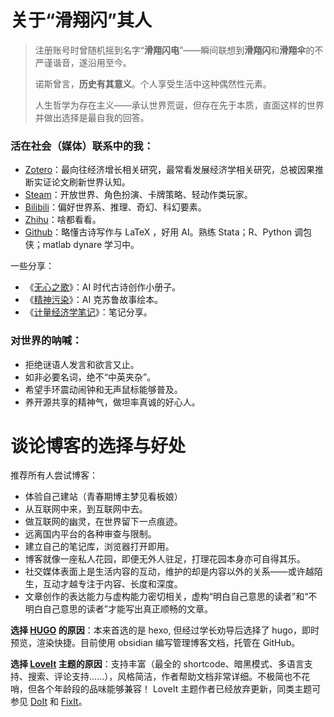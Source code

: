 # 


# 关于“滑翔闪”其人

> 注册账号时曾随机摇到名字“**滑翔闪电**”——瞬间联想到**滑翔闪**和**滑翔伞**的不严谨谐音，遂沿用至今。
> 
> 诺斯曾言，**历史有其意义**。个人享受生活中这种偶然性元素。
> 
> 人生哲学为存在主义——承认世界荒诞，但存在先于本质，直面这样的世界并做出选择是最自我的回答。

### 活在社会（媒体）联系中的我：

- [Zotero](https://www.zotero.org/groups/literature-notes)：最向往经济增长相关研究，最常看发展经济学相关研究，总被因果推断实证论文刷新世界认知。
- [Steam](https://steamcommunity.com/id/flytothemoon2333/)：开放世界、角色扮演、卡牌策略、轻动作类玩家。
- [Bilibili](https://space.bilibili.com/39033282)：偏好世界系、推理、奇幻、科幻要素。
- [Zhihu](https://www.zhihu.com/people/nan-yang-xi-shu)：啥都看看。
- [Github](https://github.com/hzp2333)：略懂古诗写作与 LaTeX ，好用 AI。熟练 Stata；R、Python 调包侠；matlab dynare 学习中。

一些分享：
- 《[无心之歌](https://blog.huaxiangshan.com/%E6%97%A0%E5%BF%83%E4%B9%8B%E6%AD%8C%EF%BC%88%E5%8F%A4%E8%AF%97%E5%88%9B%E4%BD%9C%E6%8C%87%E5%8C%97%EF%BC%89.pdf)》：AI 时代古诗创作小册子。
- 《[精神污染](https://blog.huaxiangshan.com/%E7%B2%BE%E7%A5%9E%E6%B1%A1%E6%9F%93.pdf)》：AI 克苏鲁故事绘本。
- 《[计量经济学笔记](https://blog.huaxiangshan.com/%E8%AE%A1%E9%87%8F%E7%BB%8F%E6%B5%8E%E5%AD%A6%E7%AC%94%E8%AE%B0.pdf)》：笔记分享。


### 对世界的呐喊：

- 拒绝谜语人发言和欲言又止。
- 如非必要名词，绝不“中英夹杂”。
- 希望手环震动闹钟和无声鼠标能够普及。
- 养开源共享的精神气，做坦率真诚的好心人。

# 谈论博客的选择与好处




推荐所有人尝试博客：

- 体验自己建站（青春期博主梦见看板娘）
- 从互联网中来，到互联网中去。
- 做互联网的幽灵，在世界留下一点痕迹。
- 远离国内平台的各种审查与限制。
- 建立自己的笔记库，浏览器打开即用。
- 博客就像一座私人花园，即便无外人驻足，打理花园本身亦可自得其乐。
- 社交媒体表面上是生活内容的互动，维护的却是内容以外的关系——或许越陌生，互动才越专注于内容、长度和深度。
- 文章创作的表达能力与虚构能力密切相关，虚构“明白自己意思的读者”和“不明白自己意思的读者”才能写出真正顺畅的文章。

**选择 [HUGO](https://gohugo.io/) 的原因**：本来首选的是 hexo, 但经过学长劝导后选择了 hugo，即时预览，渲染快捷。目前使用 obsidian 编写管理博客文档，托管在 GitHub。

**选择 [LoveIt](https://hugoloveit.com/zh-cn/) 主题的原因**：支持丰富（最全的 shortcode、暗黑模式、多语言支持、搜索、评论支持......），风格简洁，作者帮助文档非常详细。不极简也不花哨，但各个年龄段的品味能够兼容！ LoveIt 主题作者已经放弃更新，同类主题可参见 [DoIt](https://hugodoit.pages.dev/zh-cn/) 和 [FixIt](https://fixit.lruihao.cn/)。
